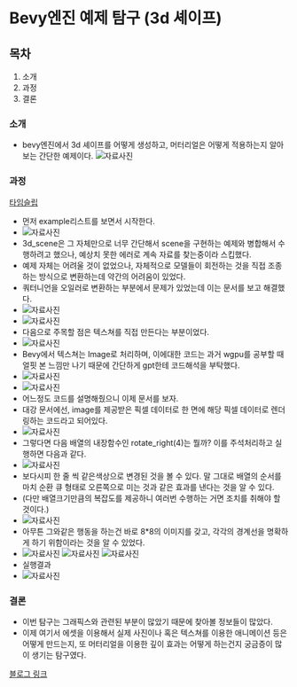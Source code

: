 
# Bevy엔진 예제 탐구 (3d 셰이프)

## 목차
1. 소개
2. 과정
3. 결론

### 소개
- bevy엔진에서 3d 셰이프를 어떻게 생성하고, 머터리얼은 어떻게 적용하는지 알아보는 간단한 예제이다.
![자료사진](https://raw.githubusercontent.com/dolto/port_folio_imgs/master/icon/projectsite/Study_Bevy_3d_shapes/0.webp)

### 과정
[타임슬립](https://youtu.be/MaAHXuHwo5w)
- 먼저 example리스트를 보면서 시작한다.
- ![자료사진](https://raw.githubusercontent.com/dolto/port_folio_imgs/master/icon/projectsite/Study_Bevy_3d_shapes/1.webp)
- 3d_scene은 그 자체만으로 너무 간단해서 scene을 구현하는 예제와 병합해서 수행하려고 했으나, 예상치 못한 에러로 계속 자료를 찾는중이라 스킵했다.
- 예제 자체는 어려울 것이 없었으나, 자체적으로 모델들이 회전하는 것을 직접 조종하는 방식으로 변환하는데 약간의 어려움이 있었다.
- 쿼터니언을 오일러로 변환하는 부분에서 문제가 있었는데 이는 문서를 보고 해결했다.
- ![자료사진](https://raw.githubusercontent.com/dolto/port_folio_imgs/master/icon/projectsite/Study_Bevy_3d_shapes/2.webp)
- ![자료사진](https://raw.githubusercontent.com/dolto/port_folio_imgs/master/icon/projectsite/Study_Bevy_3d_shapes/3.webp)
- 다음으로 주목할 점은 텍스쳐를 직접 만든다는 부분이었다.
- ![자료사진](https://raw.githubusercontent.com/dolto/port_folio_imgs/master/icon/projectsite/Study_Bevy_3d_shapes/4.webp)
- Bevy에서 텍스쳐는 Image로 처리하며, 이에대한 코드는 과거 wgpu를 공부할 때 얼핏 본 느낌만 나기 때문에 간단하게 gpt한테 코드해석을 부탁했다.
- ![자료사진](https://raw.githubusercontent.com/dolto/port_folio_imgs/master/icon/projectsite/Study_Bevy_3d_shapes/5.webp)
- ![자료사진](https://raw.githubusercontent.com/dolto/port_folio_imgs/master/icon/projectsite/Study_Bevy_3d_shapes/6.webp)
- 어느정도 코드를 설명해줬으니 이제 문서를 보자.
- 대강 문서에선, image를 제공받은 픽셀 데이터로 한 면에 해당 픽셀 데이터로 렌더링하는 코드라고 되어있다.
- ![자료사진](https://raw.githubusercontent.com/dolto/port_folio_imgs/master/icon/projectsite/Study_Bevy_3d_shapes/7.webp)
- 그렇다면 다음 배열의 내장함수인 rotate_right(4)는 뭘까? 이를 주석처리하고 실행하면 다음과 같다.
- ![자료사진](https://raw.githubusercontent.com/dolto/port_folio_imgs/master/icon/projectsite/Study_Bevy_3d_shapes/10.webp)
- 보다시피 한 줄 씩 같은색상으로 변경된 것을 볼 수 있다. 말 그대로 배열의 순서를 마치 순환 큐 형태로 오른쪽으로 미는 것과 같은 효과를 낸다는 것을 알 수 있다.
- (다만 배열크기만큼의 복잡도를 제공하니 여러번 수행하는 거면 조치를 취해야 할 것이다.)
- ![자료사진](https://raw.githubusercontent.com/dolto/port_folio_imgs/master/icon/projectsite/Study_Bevy_3d_shapes/9.webp)
- 아무튼 그와같은 행동을 하는건 바로 8*8의 이미지를 갖고, 각각의 경계선을 명확하게 하기 위함이라는 것을 알 수 있었다.
- ![자료사진](https://raw.githubusercontent.com/dolto/port_folio_imgs/master/icon/projectsite/Study_Bevy_3d_shapes/11.webp)
![자료사진](https://raw.githubusercontent.com/dolto/port_folio_imgs/master/icon/projectsite/Study_Bevy_3d_shapes/12.webp) 
![자료사진](https://raw.githubusercontent.com/dolto/port_folio_imgs/master/icon/projectsite/Study_Bevy_3d_shapes/13.webp)
- 실행결과
- ![자료사진](https://raw.githubusercontent.com/dolto/port_folio_imgs/master/icon/projectsite/Study_Bevy_3d_shapes/14.gif)

### 결론
- 이번 탐구는 그래픽스와 관련된 부분이 많았기 때문에 찾아볼 정보들이 많았다.
- 이제 여기서 에셋을 이용해서 실제 사진이나 혹은 텍스쳐를 이용한 애니메이션 등은 어떻게 만드는지, 또 머터리얼을 이용한 깊이 효과는 어떻게 하는건지 궁금증이 많이 생기는 탐구였다.

[블로그 링크](https://portfolio-user-2vzdm67p8-doltos-projects.vercel.app/?is_blog=true&langs_slecets=[]&skills_slects=[]&project_id=65dae5d4cfd3f178261bb5d0)
